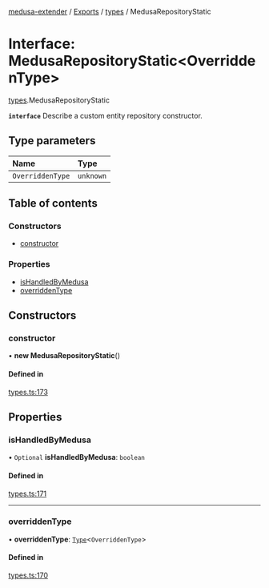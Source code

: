 [medusa-extender](../README.md) / [Exports](../modules.md) / [types](../modules/types.md) / MedusaRepositoryStatic

# Interface: MedusaRepositoryStatic<OverriddenType\>

[types](../modules/types.md).MedusaRepositoryStatic

**`interface`**
Describe a custom entity repository constructor.

## Type parameters

| Name | Type |
| :------ | :------ |
| `OverriddenType` | `unknown` |

## Table of contents

### Constructors

- [constructor](types.MedusaRepositoryStatic.md#constructor)

### Properties

- [isHandledByMedusa](types.MedusaRepositoryStatic.md#ishandledbymedusa)
- [overriddenType](types.MedusaRepositoryStatic.md#overriddentype)

## Constructors

### constructor

• **new MedusaRepositoryStatic**()

#### Defined in

[types.ts:173](https://github.com/adrien2p/medusa-extender/blob/7afa3be/src/types.ts#L173)

## Properties

### isHandledByMedusa

• `Optional` **isHandledByMedusa**: `boolean`

#### Defined in

[types.ts:171](https://github.com/adrien2p/medusa-extender/blob/7afa3be/src/types.ts#L171)

___

### overriddenType

• **overriddenType**: [`Type`](types.Type.md)<`OverriddenType`\>

#### Defined in

[types.ts:170](https://github.com/adrien2p/medusa-extender/blob/7afa3be/src/types.ts#L170)
